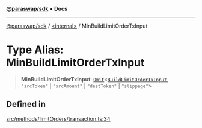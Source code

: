[**@paraswap/sdk**](../../README.md) • **Docs**

***

[@paraswap/sdk](../../globals.md) / [\<internal\>](../README.md) / MinBuildLimitOrderTxInput

# Type Alias: MinBuildLimitOrderTxInput

> **MinBuildLimitOrderTxInput**: [`Omit`](Omit.md)\<[`BuildLimitOrderTxInput`](../../type-aliases/BuildLimitOrderTxInput.md), `"srcToken"` \| `"srcAmount"` \| `"destToken"` \| `"slippage"`\>

## Defined in

[src/methods/limitOrders/transaction.ts:34](https://github.com/paraswap/paraswap-sdk/blob/master/src/methods/limitOrders/transaction.ts#L34)
